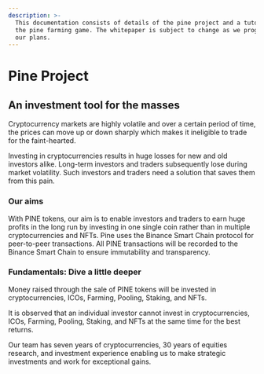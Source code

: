 ```yaml
---
description: >-
  This documentation consists of details of the pine project and a tutorial for
  the pine farming game. The whitepaper is subject to change as we progress with
  our plans.
---
```


# Pine Project

## An investment tool for the masses

Cryptocurrency markets are highly volatile and over a certain period of time, the prices can move up or down sharply which makes it ineligible to trade for the faint-hearted.&#x20;

Investing in cryptocurrencies results in huge losses for new and old investors alike. Long-term investors and traders subsequently lose during market volatility. Such investors and traders need a solution that saves them from this pain.

### Our aims

With PINE tokens, our aim is to enable investors and traders to earn huge profits in the long run by investing in one single coin rather than in multiple cryptocurrencies and NFTs. Pine uses the Binance Smart Chain protocol for peer-to-peer transactions. All PINE transactions will be recorded to the Binance Smart Chain to ensure immutability and transparency.

### Fundamentals: Dive a little deeper

Money raised through the sale of PINE tokens will be invested in cryptocurrencies, ICOs, Farming, Pooling, Staking, and NFTs.&#x20;

It is observed that an individual investor cannot invest in cryptocurrencies, ICOs, Farming, Pooling, Staking, and NFTs at the same time for the best returns.&#x20;

Our team has seven years of cryptocurrencies, 30 years of equities research, and investment experience enabling us to make strategic investments and work for exceptional gains.
